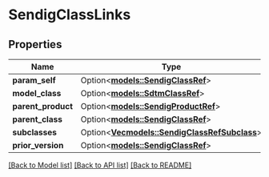 # SendigClassLinks

## Properties

Name | Type | Description | Notes
------------ | ------------- | ------------- | -------------
**param_self** | Option<[**models::SendigClassRef**](SendigClassRef.md)> |  | [optional]
**model_class** | Option<[**models::SdtmClassRef**](SdtmClassRef.md)> |  | [optional]
**parent_product** | Option<[**models::SendigProductRef**](SendigProductRef.md)> |  | [optional]
**parent_class** | Option<[**models::SendigClassRef**](SendigClassRef.md)> |  | [optional]
**subclasses** | Option<[**Vec<models::SendigClassRefSubclass>**](SendigClassRefSubclass.md)> |  | [optional]
**prior_version** | Option<[**models::SendigClassRef**](SendigClassRef.md)> |  | [optional]

[[Back to Model list]](../README.md#documentation-for-models) [[Back to API list]](../README.md#documentation-for-api-endpoints) [[Back to README]](../README.md)


